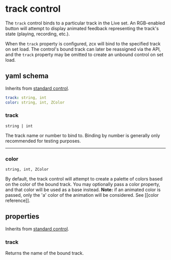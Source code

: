 # track control

The `track` control binds to a particular track in the Live set. An RGB-enabled button will attempt to display animated feedback representing the track's state (playing, recording, etc.). 

When the `track` property is configured, zcx will bind to the specified track on set load. The control's bound track can later be reassigned via the API, and the `track` property may be omitted to create an unbound control on set load.

## yaml schema

Inherits from [standard control](/control-reference/z-control/#yaml-schema).

```yaml
track: string, int
color: string, int, ZColor
```

### track
`string | int`

The track name or number to bind to. Binding by number is generally only recommended for testing purposes.

___
### color
`string, int, ZColor`

By default, the track control will attempt to create a palette of colors based on the color of the bound track. You may optionally pass a color property, and that color will be used as a base instead. **Note:** if an animated color is passed, only the 'a' color of the animation will be considered. See [[color reference]].

## properties

Inherits from [standard control](/control-reference/z-control/#properties).

### track

Returns the name of the bound track.